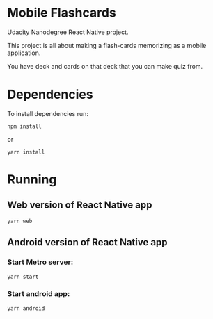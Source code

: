 # Mobile Flashcards 

Udacity Nanodegree React Native project.

This project is all about making a flash-cards memorizing as a mobile application.

You have deck and cards on that deck that you can make quiz from.

# Dependencies

To install dependencies run:
```
npm install 
```

or 
```
yarn install
```

# Running

## Web version of React Native app

```
yarn web
```

## Android version of React Native app

### Start Metro server:

```
yarn start
```

### Start android app:
```
yarn android
```
